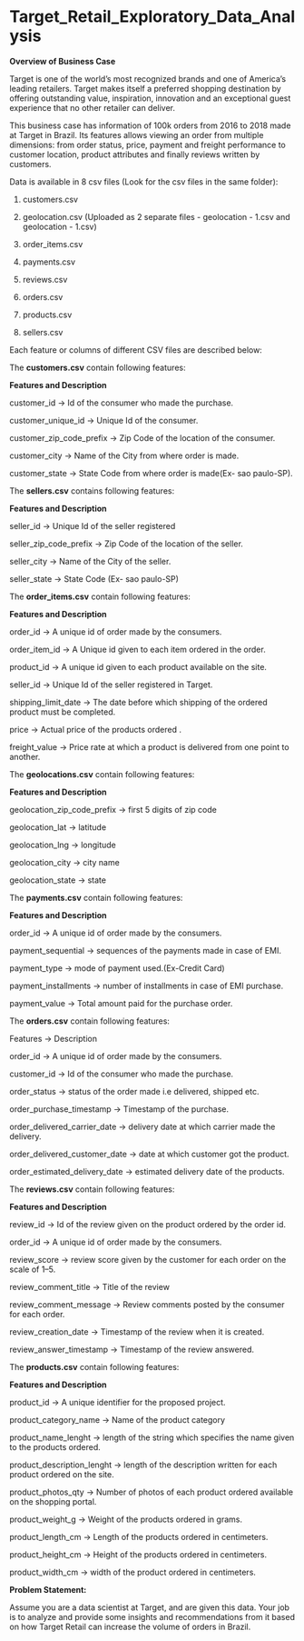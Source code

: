 # Target_Retail_Exploratory_Data_Analysis

**Overview of Business Case**

Target is one of the world’s most recognized brands and one of America’s leading retailers. Target makes itself a preferred shopping destination by offering outstanding value, inspiration, innovation and an exceptional guest experience that no other retailer can deliver.

This business case has information of 100k orders from 2016 to 2018 made at Target in Brazil. Its features allows viewing an order from multiple dimensions: from order status, price, payment and freight performance to customer location, product attributes and finally reviews written by customers.

Data is available in 8 csv files (Look for the csv files in the same folder):

1. customers.csv

2. geolocation.csv (Uploaded as 2 separate files - geolocation - 1.csv and geolocation - 1.csv)

3. order_items.csv

4. payments.csv

5. reviews.csv

6. orders.csv

7. products.csv

8. sellers.csv

Each feature or columns of different CSV files are described below:

The **customers.csv** contain following features:

**Features and Description**

customer_id -> Id of the consumer who made the purchase.

customer_unique_id -> Unique Id of the consumer.

customer_zip_code_prefix -> Zip Code of the location of the consumer.

customer_city -> Name of the City from where order is made.

customer_state -> State Code from where order is made(Ex- sao paulo-SP).

The **sellers.csv** contains following features:

**Features and Description**

seller_id -> Unique Id of the seller registered

seller_zip_code_prefix -> Zip Code of the location of the seller.

seller_city -> Name of the City of the seller.

seller_state -> State Code (Ex- sao paulo-SP)

The **order_items.csv** contain following features:

**Features and Description**

order_id -> A unique id of order made by the consumers.

order_item_id -> A Unique id given to each item ordered in the order.

product_id -> A unique id given to each product available on the site.

seller_id -> Unique Id of the seller registered in Target.

shipping_limit_date -> The date before which shipping of the ordered product must be completed.

price -> Actual price of the products ordered .

freight_value -> Price rate at which a product is delivered from one point to another.

The **geolocations.csv** contain following features:

**Features and Description**

geolocation_zip_code_prefix -> first 5 digits of zip code

geolocation_lat -> latitude

geolocation_lng -> longitude

geolocation_city -> city name

geolocation_state -> state

The **payments.csv** contain following features:

**Features and Description**

order_id -> A unique id of order made by the consumers.

payment_sequential -> sequences of the payments made in case of EMI.

payment_type -> mode of payment used.(Ex-Credit Card)

payment_installments -> number of installments in case of EMI purchase.

payment_value -> Total amount paid for the purchase order.

The **orders.csv** contain following features:

Features -> Description

order_id -> A unique id of order made by the consumers.

customer_id -> Id of the consumer who made the purchase.

order_status -> status of the order made i.e delivered, shipped etc.

order_purchase_timestamp -> Timestamp of the purchase.

order_delivered_carrier_date -> delivery date at which carrier made the delivery.

order_delivered_customer_date -> date at which customer got the product.

order_estimated_delivery_date -> estimated delivery date of the products.

The **reviews.csv** contain following features:

**Features and Description**

review_id -> Id of the review given on the product ordered by the order id.

order_id -> A unique id of order made by the consumers.

review_score -> review score given by the customer for each order on the scale of 1–5.

review_comment_title -> Title of the review

review_comment_message -> Review comments posted by the consumer for each order.

review_creation_date -> Timestamp of the review when it is created.

review_answer_timestamp -> Timestamp of the review answered.

The **products.csv** contain following features:

**Features and Description**

product_id -> A unique identifier for the proposed project.

product_category_name -> Name of the product category

product_name_lenght -> length of the string which specifies the name given to the products ordered.

product_description_lenght -> length of the description written for each product ordered on the site.

product_photos_qty -> Number of photos of each product ordered available on the shopping portal.

product_weight_g -> Weight of the products ordered in grams.

product_length_cm -> Length of the products ordered in centimeters.

product_height_cm -> Height of the products ordered in centimeters.

product_width_cm -> width of the product ordered in centimeters.

**Problem Statement:**


Assume you are a data scientist at Target, and are given this data. Your job is to analyze and provide some insights and recommendations from it based on how Target Retail can increase the volume of orders in Brazil.
